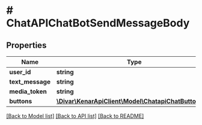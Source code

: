 # # ChatAPIChatBotSendMessageBody

## Properties

Name | Type | Description | Notes
------------ | ------------- | ------------- | -------------
**user_id** | **string** |  | [optional]
**text_message** | **string** |  | [optional]
**media_token** | **string** |  | [optional]
**buttons** | [**\Divar\KenarApiClient\Model\ChatapiChatButtonGrid**](ChatapiChatButtonGrid.md) |  | [optional]

[[Back to Model list]](../../README.md#models) [[Back to API list]](../../README.md#endpoints) [[Back to README]](../../README.md)
